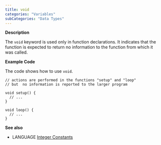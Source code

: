 ```yaml
---
title: void
categories: "Variables"
subCategories: "Data Types"
---
```


**Description**

The `void` keyword is used only in function declarations. It indicates
that the function is expected to return no information to the function
from which it was called.

**Example Code**

The code shows how to use `void`.

    // actions are performed in the functions "setup" and "loop"
    // but  no information is reported to the larger program

    void setup() {
      // ...
    }

    void loop() {
      // ...
    }

**See also**

-   LANGUAGE [Integer Constants](../../constants/integerconstants)

